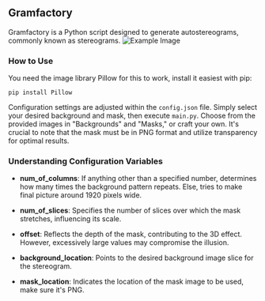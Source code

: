 ## Gramfactory

Gramfactory is a Python script designed to generate autostereograms, commonly known as stereograms.
![Example Image](example.png?raw=true "Example Image - Should show one or multiple stars")

### How to Use

You need the image library Pillow for this to work, install it easiest with pip:

```
pip install Pillow
```

Configuration settings are adjusted within the `config.json` file. Simply select your desired background and mask, then execute `main.py`. Choose from the provided images in "Backgrounds" and "Masks," or craft your own. It's crucial to note that the mask must be in PNG format and utilize transparency for optimal results.

### Understanding Configuration Variables

- **num_of_columns**: If anything other than a specified number, determines how many times the background pattern repeats. Else, tries to make final picture around 1920 pixels wide.
  
- **num_of_slices**: Specifies the number of slices over which the mask stretches, influencing its scale.
  
- **offset**: Reflects the depth of the mask, contributing to the 3D effect. However, excessively large values may compromise the illusion. 

- **background_location**: Points to the desired background image slice for the stereogram.

- **mask_location**: Indicates the location of the mask image to be used, make sure it's PNG.

